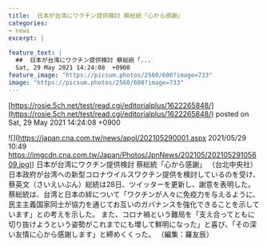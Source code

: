 ```yaml
---
title:  日本が台湾にワクチン提供検討 蔡総統「心から感謝」  
categories:
- news
excerpt: |
  
feature_text: |
  ##  日本が台湾にワクチン提供検討 蔡総統「...
  Sat, 29 May 2021 14:24:08  +0900
feature_image: "https://picsum.photos/2560/600?image=733"
image: "https://picsum.photos/2560/600?image=733"
---
```


[https://rosie.5ch.net/test/read.cgi/editorialplus/1622265848/](https://rosie.5ch.net/test/read.cgi/editorialplus/1622265848/)
posted on Sat, 29 May 2021 14:24:08  +0900

<!--more-->

![](https://japan.cna.com.tw/news/apol/202105290001.aspx 2021/05/29 10:49 [https://imgcdn.cna.com.tw/Japan/Photos/JpnNews/202105/20210529105609.jpg)](https://imgcdn.cna.com.tw/Japan/Photos/JpnNews/202105/20210529105609.jpg)) 日本が台湾にワクチン提供検討 蔡総統「心から感謝」 （台北中央社）日本政府が台湾への新型コロナウイルスワクチン提供を検討しているのを受け、蔡英文（さいえいぶん）総統は28日、ツイッターを更新し、謝意を表明した。 蔡総統は、台湾と日本の絆について「ワクチンが人々に免疫力を与えるように、民主主義国家同士が協力を通じてお互いのガバナンスを強化できることを示しています」との考えを示した。 また、コロナ禍という難局を「支え合ってともに切り抜けようという姿勢がこれまでにも増して鮮明になった」と喜び、「その深い友情に心から感謝します」と締めくくった。 （編集：羅友辰）
